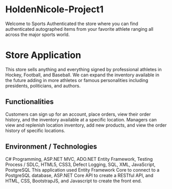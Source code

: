 # HoldenNicole-Project1
Welcome to Sports Authenticated the store where you can find authenticated autographed items from your favorite athlete ranging all across the major sports world.

# Store Application
This store sells anything and everything signed by professional athletes in Hockey, Football, and Baseball. We can expand the inventory available in the future adding in more athletes or famous personalities including presidents, politicians, and authors.

## Functionalities

Customers can sign up for an account, place orders, view their order history, and the inventory available at a specific location. 
Managers can view and replenish location inventory, add new products, and view the order history of specific locations. 

## Environment / Technologies 
C# Programming, ASP.NET MVC, ADO.NET Entity Framework, Testing Process / SDLC, HTML5, CSS3, Defect Logging, SQL, XML, JavaScript, PostgreSQL
This application used Entity Framework Core to connect to a PostgreSQL database, ASP.NET Core API to create a RESTful API, and HTML, CSS, BootstrapJS, and Javascript to create the front end.
